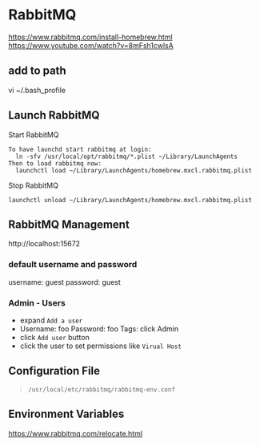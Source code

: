 # RabbitMQ
https://www.rabbitmq.com/install-homebrew.html
https://www.youtube.com/watch?v=8mFsh1cwlsA

## add to path

vi ~/.bash_profile

## Launch RabbitMQ

Start RabbitMQ
```
To have launchd start rabbitmq at login:
  ln -sfv /usr/local/opt/rabbitmq/*.plist ~/Library/LaunchAgents
Then to load rabbitmq now:
  launchctl load ~/Library/LaunchAgents/homebrew.mxcl.rabbitmq.plist
```

Stop RabbitMQ
```
launchctl unload ~/Library/LaunchAgents/homebrew.mxcl.rabbitmq.plist
```

## RabbitMQ Management
http://localhost:15672

### default username and password

username: guest
password: guest

### Admin - Users

- expand `Add a user`
- Username: foo  Password: foo  Tags: click Admin
- click `Add user` button
- click the user to set permissions like `Virual Host`

## Configuration File

> `/usr/local/etc/rabbitmq/rabbitmq-env.conf`

## Environment Variables

https://www.rabbitmq.com/relocate.html
